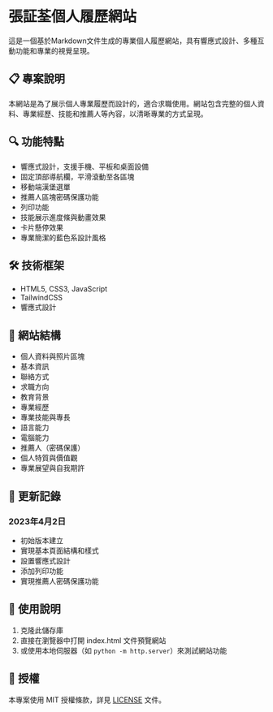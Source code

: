# 張証荃個人履歷網站

這是一個基於Markdown文件生成的專業個人履歷網站，具有響應式設計、多種互動功能和專業的視覺呈現。

## 📋 專案說明

本網站是為了展示個人專業履歷而設計的，適合求職使用。網站包含完整的個人資料、專業經歷、技能和推薦人等內容，以清晰專業的方式呈現。

## 🔍 功能特點

- 響應式設計，支援手機、平板和桌面設備
- 固定頂部導航欄，平滑滾動至各區塊
- 移動端漢堡選單
- 推薦人區塊密碼保護功能
- 列印功能
- 技能展示進度條與動畫效果
- 卡片懸停效果
- 專業簡潔的藍色系設計風格

## 🛠️ 技術框架

- HTML5, CSS3, JavaScript
- TailwindCSS
- 響應式設計

## 📱 網站結構

- 個人資料與照片區塊
- 基本資訊
- 聯絡方式
- 求職方向
- 教育背景
- 專業經歷
- 專業技能與專長
- 語言能力
- 電腦能力
- 推薦人（密碼保護）
- 個人特質與價值觀
- 專業展望與自我期許

## 📝 更新記錄

### 2023年4月2日
- 初始版本建立
- 實現基本頁面結構和樣式
- 設置響應式設計
- 添加列印功能
- 實現推薦人密碼保護功能

## 🚀 使用說明

1. 克隆此儲存庫
2. 直接在瀏覽器中打開 index.html 文件預覽網站
3. 或使用本地伺服器（如 `python -m http.server`）來測試網站功能

## 📄 授權

本專案使用 MIT 授權條款，詳見 [LICENSE](LICENSE) 文件。
